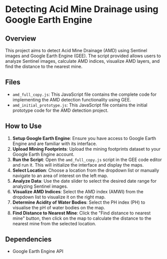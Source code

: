 # Detecting Acid Mine Drainage using Google Earth Engine

## Overview
This project aims to detect Acid Mine Drainage (AMD) using Sentinel images and Google Earth Engine (GEE). The script provided allows users to analyze Sentinel images, calculate AMD indices, visualize AMD layers, and find the distance to the nearest mine.

## Files
- `amd_full_copy.js`: This JavaScript file contains the complete code for implementing the AMD detection functionality using GEE.
- `amd_initial_prototype.js`: This JavaScript file contains the initial prototype code for the AMD detection project.

## How to Use
1. **Setup Google Earth Engine**: Ensure you have access to Google Earth Engine and are familiar with its interface.
2. **Upload Mining Footprints**: Upload the mining footprints dataset to your Google Earth Engine account.
3. **Run the Script**: Open the `amd_full_copy.js` script in the GEE code editor and run it. This will initialize the interface and display the maps.
4. **Select Location**: Choose a location from the dropdown list or manually navigate to an area of interest on the left map.
5. **Analyze Data**: Use the date slider to select the desired date range for analyzing Sentinel images.
6. **Visualize AMD Indices**: Select the AMD index (AMWI) from the dropdown list to visualize it on the right map.
7. **Determine Acidity of Water Bodies**: Select the PH index (PH) to visualise the pH of water bodies on the map.
8. **Find Distance to Nearest Mine**: Click the "Find distance to nearest mine" button, then click on the map to calculate the distance to the nearest mine from the selected location.

## Dependencies
- Google Earth Engine API
